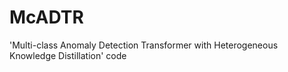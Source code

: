 # McADTR
'Multi-class Anomaly Detection Transformer with Heterogeneous Knowledge Distillation' code
